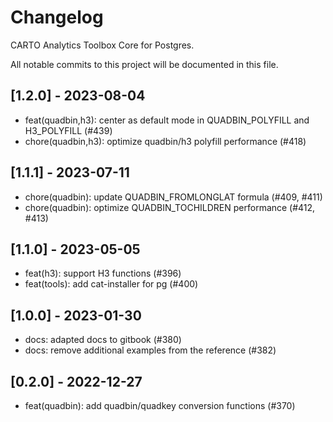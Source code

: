 # Changelog

CARTO Analytics Toolbox Core for Postgres.

All notable commits to this project will be documented in this file.

## [1.2.0] - 2023-08-04

- feat(quadbin,h3): center as default mode in QUADBIN_POLYFILL and H3_POLYFILL (#439)
- chore(quadbin,h3): optimize quadbin/h3 polyfill performance (#418)

## [1.1.1] - 2023-07-11

- chore(quadbin): update QUADBIN_FROMLONGLAT formula (#409, #411)
- chore(quadbin): optimize QUADBIN_TOCHILDREN performance (#412, #413)

## [1.1.0] - 2023-05-05

- feat(h3): support H3 functions (#396)
- feat(tools): add cat-installer for pg (#400)

## [1.0.0] - 2023-01-30

- docs: adapted docs to gitbook (#380)
- docs: remove additional examples from the reference (#382)

## [0.2.0] - 2022-12-27

- feat(quadbin): add quadbin/quadkey conversion functions (#370)
